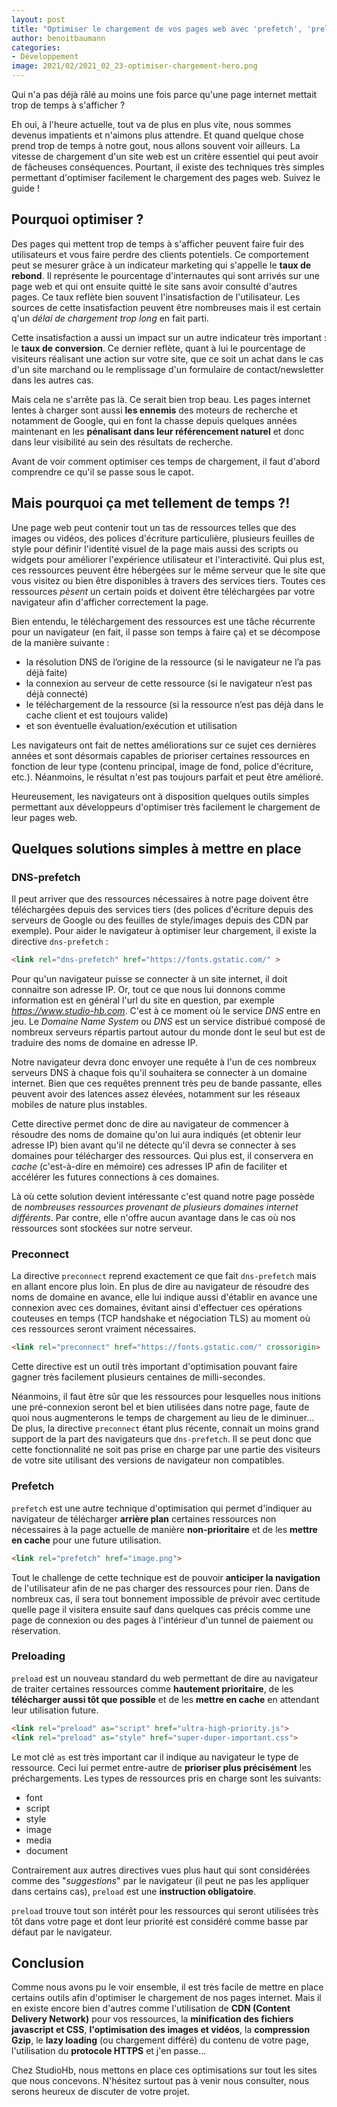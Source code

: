```yaml
---
layout: post
title: "Optimiser le chargement de vos pages web avec 'prefetch', 'preload' et 'preconnect'"
author: benoitbaumann
categories:
- Développement
image: 2021/02/2021_02_23-optimiser-chargement-hero.png
---
```


Qui n'a pas déjà râlé au moins une fois parce qu'une page internet mettait trop de temps à s'afficher&nbsp;?

Eh oui, à l'heure actuelle, tout va de plus en plus vite, nous sommes devenus impatients et n'aimons plus attendre. Et quand quelque chose prend trop de temps à notre gout, nous allons souvent voir ailleurs. La vitesse de chargement d'un site web est un critère essentiel qui peut avoir de fâcheuses conséquences. Pourtant, il existe des techniques très simples permettant d'optimiser facilement le chargement des pages web. Suivez le guide !

## Pourquoi optimiser ?

Des pages qui mettent trop de temps à s'afficher peuvent faire fuir des utilisateurs et vous faire perdre des clients potentiels. Ce comportement peut se mesurer grâce à un indicateur marketing qui s'appelle le **taux de rebond**. Il représente le pourcentage d'internautes qui sont arrivés sur une page web et qui ont ensuite quitté le site sans avoir consulté d'autres pages. Ce taux reflète bien souvent l'insatisfaction de l'utilisateur. Les sources de cette insatisfaction peuvent être nombreuses mais il est certain q'un *délai de chargement trop long* en fait parti.

Cette insatisfaction a aussi un impact sur un autre indicateur très important : le **taux de conversion**. Ce dernier reflète, quant à lui le pourcentage de visiteurs réalisant une action sur votre site, que ce soit un achat dans le cas d'un site marchand ou le remplissage d'un formulaire de contact/newsletter dans les autres cas.

Mais cela ne s'arrête pas là. Ce serait bien trop beau. Les pages internet lentes à charger sont aussi **les ennemis** des moteurs de recherche et notamment de Google, qui en font la chasse depuis quelques années maintenant en les **pénalisant dans leur référencement naturel** et donc dans leur visibilité au sein des résultats de recherche.

Avant de voir comment optimiser ces temps de chargement, il faut d'abord comprendre ce qu'il se passe sous le capot.

## Mais pourquoi ça met tellement de temps ?!

Une page web peut contenir tout un tas de ressources telles que des images ou vidéos, des polices d'écriture particulière, plusieurs feuilles de style pour définir l'identité visuel de la page mais aussi des scripts ou widgets pour améliorer l'expérience utilisateur et l'interactivité. Qui plus est, ces ressources peuvent être hébergées sur le même serveur que le site que vous visitez ou bien être disponibles à travers des services tiers. Toutes ces ressources *pèsent* un certain poids et doivent être téléchargées par votre navigateur afin d'afficher correctement la page.

Bien entendu, le téléchargement des ressources est une tâche récurrente pour un navigateur (en fait, il passe son temps à faire ça) et se décompose de la manière suivante :

- la résolution DNS de l’origine de la ressource
(si le navigateur ne l’a pas déjà faite)
- la connexion au serveur de cette ressource
(si le navigateur n’est pas déjà connecté)
- le téléchargement de la ressource
(si la ressource n’est pas déjà dans le cache client et est toujours valide)
- et son éventuelle évaluation/exécution et utilisation

Les navigateurs ont fait de nettes améliorations sur ce sujet ces dernières années et sont désormais capables de prioriser certaines ressources en fonction de leur type (contenu principal, image de fond, police d'écriture, etc.). Néanmoins, le résultat n'est pas toujours parfait et peut être amélioré.

Heureusement, les navigateurs ont à disposition quelques outils simples permettant aux développeurs d'optimiser très facilement le chargement de leur pages web.

## Quelques solutions simples à mettre en place

### DNS-prefetch

Il peut arriver que des ressources nécessaires à notre page doivent être téléchargées depuis des services tiers (des polices d'écriture depuis des serveurs de Google ou des feuilles de style/images depuis des CDN par exemple). Pour aider le navigateur à optimiser leur chargement, il existe la directive `dns-prefetch` :

```html
<link rel="dns-prefetch" href="https://fonts.gstatic.com/" >
```

Pour qu'un navigateur puisse se connecter à un site internet, il doit connaitre son adresse IP. Or, tout ce que nous lui donnons comme information est en général l'url du site en question, par exemple *https://www.studio-hb.com*. C'est à ce moment où le service *DNS* entre en jeu. Le *Domaine Name System* ou *DNS* est un service distribué composé de nombreux serveurs répartis partout autour du monde dont le seul but est de traduire des noms de domaine en adresse IP.

Notre navigateur devra donc envoyer une requête à l'un de ces nombreux serveurs DNS à chaque fois qu'il souhaitera se connecter à un domaine internet. Bien que ces requêtes prennent très peu de bande passante, elles peuvent avoir des latences assez élevées, notamment sur les réseaux mobiles de nature plus instables.

Cette directive permet donc de dire au navigateur de commencer à résoudre des noms de domaine qu'on lui aura indiqués (et obtenir leur adresse IP) bien avant qu'il ne détecte qu'il devra se connecter à ses domaines pour télécharger des ressources. Qui plus est, il conservera en *cache* (c'est-à-dire en mémoire) ces adresses IP afin de faciliter et accélérer les futures connections à ces domaines.

Là où cette solution devient intéressante c'est quand notre page possède de *nombreuses ressources provenant de plusieurs domaines internet différents*. Par contre, elle n'offre aucun avantage dans le cas où nos ressources sont stockées sur notre serveur.

### Preconnect

La directive `preconnect` reprend exactement ce que fait `dns-prefetch` mais en allant encore plus loin. En plus de dire au navigateur de résoudre des noms de domaine en avance, elle lui indique aussi d'établir en avance une connexion avec ces domaines, évitant ainsi d'effectuer ces opérations couteuses en temps (TCP handshake et négociation TLS) au moment où ces ressources seront vraiment nécessaires.

```html
<link rel="preconnect" href="https://fonts.gstatic.com/" crossorigin>
```

Cette directive est un outil très important d'optimisation pouvant faire gagner très facilement plusieurs centaines de milli-secondes.

Néanmoins, il faut être sûr que les ressources pour lesquelles nous initions une pré-connexion seront bel et bien utilisées dans notre page, faute de quoi nous augmenterons le temps de chargement au lieu de le diminuer...
De plus, la directive `preconnect` étant plus récente, connait un moins grand support de la part des navigateurs que `dns-prefetch`. Il se peut donc que cette fonctionnalité ne soit pas prise en charge par une partie des visiteurs de votre site utilisant des versions de navigateur non compatibles.

### Prefetch

`prefetch` est une autre technique d'optimisation qui permet d'indiquer au navigateur de télécharger **arrière plan** certaines ressources non nécessaires à la page actuelle de manière **non-prioritaire** et de les **mettre en cache** pour une future utilisation.

```html
<link rel="prefetch" href="image.png">
```

Tout le challenge de cette technique est de pouvoir **anticiper la navigation** de l'utilisateur afin de ne pas charger des ressources pour rien. Dans de nombreux cas, il sera tout bonnement impossible de prévoir avec certitude quelle page il visitera ensuite sauf dans quelques cas précis comme une page de connexion ou des pages à l'intérieur d'un tunnel de paiement ou réservation.

### Preloading

`preload` est un nouveau standard du web permettant de dire au navigateur de traiter certaines ressources comme **hautement prioritaire**, de les **télécharger aussi tôt que possible** et de les **mettre en cache** en attendant leur utilisation future.

```html
<link rel="preload" as="script" href="ultra-high-priority.js">
<link rel="preload" as="style" href="super-duper-important.css">
```

Le mot clé `as` est très important car il indique au navigateur le type de ressource. Ceci lui permet entre-autre de **prioriser plus précisément** les préchargements. Les types de ressources pris en charge sont les suivants:

- font
- script
- style
- image
- media
- document

Contrairement aux autres directives vues plus haut qui sont considérées comme des "*suggestions*" par le navigateur (il peut ne pas les appliquer dans certains cas), `preload` est une **instruction obligatoire**.

`preload` trouve tout son intérêt pour les ressources qui seront utilisées très tôt dans votre page et dont leur priorité est considéré comme basse par défaut par le navigateur.

## Conclusion

Comme nous avons pu le voir ensemble, il est très facile de mettre en place certains outils afin d'optimiser le chargement de nos pages internet. Mais il en existe encore bien d'autres comme l'utilisation de **CDN (Content Delivery Network)** pour vos ressources, la **minification des fichiers javascript et CSS**, **l'optimisation des images et vidéos**, la **compression Gzip**, le **lazy loading** (ou chargement différé) du contenu de votre page, l'utilisation du **protocole HTTPS** et j'en passe...

Chez StudioHb, nous mettons en place ces optimisations sur tout les sites que nous concevons. N'hésitez surtout pas à venir nous consulter, nous serons heureux de discuter de votre projet.

